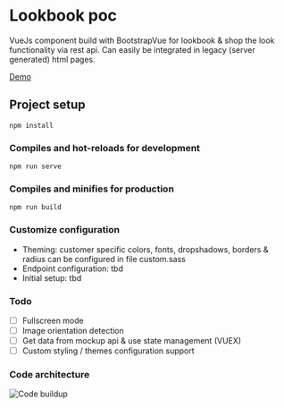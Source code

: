 # Lookbook poc
VueJs component build with BootstrapVue for lookbook & shop the look functionality via rest api. Can easily be integrated in legacy (server generated) html pages. 

[Demo](https://5e302ee35eba8f000a730b07--wizardly-agnesi-24855a.netlify.com/)

## Project setup
```
npm install
```

### Compiles and hot-reloads for development
```
npm run serve
```

### Compiles and minifies for production
```
npm run build
```

### Customize configuration
* Theming: customer specific colors, fonts, dropshadows, borders & radius can be configured in file custom.sass 
* Endpoint configuration: tbd
* Initial setup: tbd

### Todo
- [ ] Fullscreen mode
- [ ] Image orientation detection
- [ ] Get data from mockup api & use state management (VUEX)
- [ ] Custom styling / themes configuration support

### Code architecture
![Code buildup](https://images.cmft.io/1115457393585688576/1175318243066388480/1175318243091554304/image.png)
